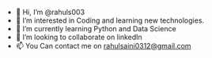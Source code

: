 - 👋 Hi, I’m @rahuls003
- 👀 I’m interested in Coding and learning new technologies.
- 🌱 I’m currently learning Python and Data Science
- 💞️ I’m looking to collaborate on linkedIn
- 📫 You Can contact me on rahulsaini0312@gmail.com

<!---
rahuls003/rahuls003 is a ✨ special ✨ repository because its `README.md` (this file) appears on your GitHub profile.
You can click the Preview link to take a look at your changes.
--->
